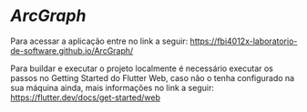 # *ArcGraph*

Para acessar a aplicação entre no link a seguir: https://fbi4012x-laboratorio-de-software.github.io/ArcGraph/

Para buildar e executar o projeto localmente é necessário executar os passos no Getting Started do Flutter Web, caso não o tenha configurado na sua máquina ainda, mais informações no link a seguir: https://flutter.dev/docs/get-started/web
